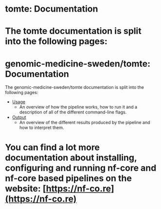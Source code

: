 
# tomte: Documentation

# The tomte documentation is split into the following pages:

# genomic-medicine-sweden/tomte: Documentation

The genomic-medicine-sweden/tomte documentation is split into the following pages:

- [Usage](usage.md)
  - An overview of how the pipeline works, how to run it and a description of all of the different command-line flags.
- [Output](output.md)
  - An overview of the different results produced by the pipeline and how to interpret them.

# You can find a lot more documentation about installing, configuring and running nf-core and nf-core based pipelines on the website: [https://nf-co.re](https://nf-co.re)
